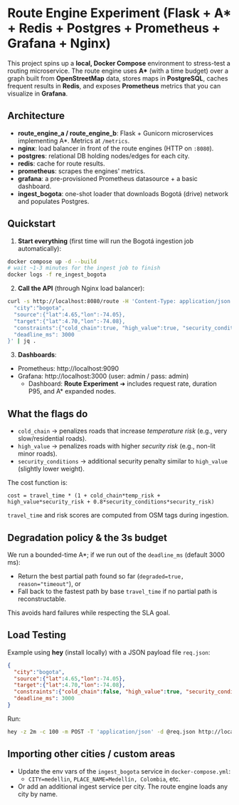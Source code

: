 # Route Engine Experiment (Flask + A* + Redis + Postgres + Prometheus + Grafana + Nginx)

This project spins up a **local, Docker Compose** environment to stress-test a routing microservice.
The route engine uses **A\*** (with a time budget) over a graph built from **OpenStreetMap** data,
stores maps in **PostgreSQL**, caches frequent results in **Redis**, and exposes **Prometheus** metrics
that you can visualize in **Grafana**.

## Architecture

- **route_engine_a / route_engine_b**: Flask + Gunicorn microservices implementing A\*. Metrics at `/metrics`.
- **nginx**: load balancer in front of the route engines (HTTP on `:8080`).
- **postgres**: relational DB holding nodes/edges for each city.
- **redis**: cache for route results.
- **prometheus**: scrapes the engines' metrics.
- **grafana**: a pre-provisioned Prometheus datasource + a basic dashboard.
- **ingest_bogota**: one-shot loader that downloads Bogotá (drive) network and populates Postgres.

## Quickstart

1) **Start everything** (first time will run the Bogotá ingestion job automatically):

```bash
docker compose up -d --build
# wait ~1-3 minutes for the ingest job to finish
docker logs -f re_ingest_bogota
```

2) **Call the API** (through Nginx load balancer):

```bash
curl -s http://localhost:8080/route -H 'Content-Type: application/json' -d '{
  "city":"bogota",
  "source":{"lat":4.65,"lon":-74.05},
  "target":{"lat":4.70,"lon":-74.08},
  "constraints":{"cold_chain":true, "high_value":true, "security_conditions":true},
  "deadline_ms": 3000
}' | jq .
```

3) **Dashboards**:

- Prometheus: http://localhost:9090
- Grafana: http://localhost:3000 (user: admin / pass: admin)
  - Dashboard: **Route Experiment** ➜ includes request rate, duration P95, and A* expanded nodes.

## What the flags do

- `cold_chain` → penalizes roads that increase *temperature risk* (e.g., very slow/residential roads).
- `high_value` → penalizes roads with higher *security risk* (e.g., non-lit minor roads).
- `security_conditions` → additional security penalty similar to `high_value` (slightly lower weight).

The cost function is:

```
cost = travel_time * (1 + cold_chain*temp_risk + high_value*security_risk + 0.8*security_conditions*security_risk)
```

`travel_time` and risk scores are computed from OSM tags during ingestion.

## Degradation policy & the 3s budget

We run a bounded-time A*; if we run out of the `deadline_ms` (default 3000 ms):
- Return the best partial path found so far (`degraded=true, reason="timeout"`), or
- Fall back to the fastest path by base `travel_time` if no partial path is reconstructable.

This avoids hard failures while respecting the SLA goal.

## Load Testing

Example using **hey** (install locally) with a JSON payload file `req.json`:

```json
{
  "city":"bogota",
  "source":{"lat":4.65,"lon":-74.05},
  "target":{"lat":4.70,"lon":-74.08},
  "constraints":{"cold_chain":false, "high_value":true, "security_conditions":true},
  "deadline_ms": 3000
}
```

Run:

```bash
hey -z 2m -c 100 -m POST -T 'application/json' -d @req.json http://localhost:8080/route
```

## Importing other cities / custom areas

- Update the env vars of the `ingest_bogota` service in `docker-compose.yml`:
  - `CITY=medellin`, `PLACE_NAME=Medellín, Colombia`, etc.
- Or add an additional ingest service per city. The route engine loads any city by name.
